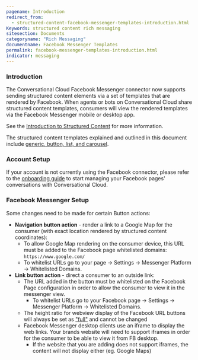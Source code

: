 ```yaml
---
pagename: Introduction
redirect_from: 
  - structured-content-facebook-messenger-templates-introduction.html
Keywords: structured content rich messaging
sitesection: Documents
categoryname: "Rich Messaging"
documentname: Facebook Messenger Templates
permalink: facebook-messenger-templates-introduction.html
indicator: messaging
---
```


### Introduction

The Conversational Cloud Facebook Messenger connector now supports sending structured content elements via a set of templates that are rendered by Facebook. When agents or bots on Conversational Cloud share structured content templates, consumers will view the rendered templates via the Facebook Messenger mobile or desktop app. 

See the [Introduction to Structured Content](structured-content-introduction-to-structured-content.html) for more information.

The structured content templates explained and outlined in this document include [generic, button, list, and carousel](https://developers.facebook.com/docs/messenger-platform/send-messages/templates).

### Account Setup

If your account is not currently using the Facebook connector, please refer to the [onboarding guide](https://knowledge.liveperson.com/messaging-channels-facebook.html) to start managing your Facebook pages' conversations with Conversational Cloud.

### Facebook Messenger Setup

Some changes need to be made for certain Button actions:

* **Navigation button action** - render a link to a Google Map for the consumer (with exact location rendered by structured content coordinates):
  * To allow Google Map rendering on the consumer device, this URL must be added to the Facebook page whitelisted domains: `https://www.google.com/` 
  * To whitelist URLs go to your page → Settings → Messenger Platform → Whitelisted Domains. 
* **Link button action** - direct a consumer to an outside link:
  * The URL added in the button must be whitelisted on the Facebook Page configuration in order to allow the consumer to view it in the messenger view. 
    * To whitelist URLs go to your Facebook page → Settings → Messenger Platform → Whitelisted Domains. 
  * The height ratio for webview display of the Facebook URL buttons will always be set as ["full"](https://developers.facebook.com/docs/messenger-platform/send-messages/buttons) and cannot be changed
  * Facebook Messenger desktop clients use an iframe to display the web links. Your brands website will need to support iframes in order for the consumer to be able to view it from FB desktop. 
    * If the website that you are adding does not support iframes, the content will not display either (eg. Google Maps)
